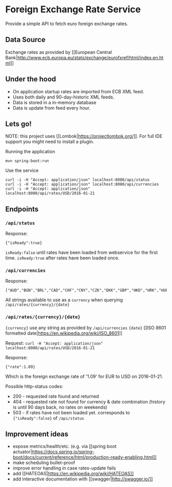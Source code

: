 # Foreign Exchange Rate Service

Provide a simple API to fetch euro foreign exchange rates.

## Data Source

Exchange rates as provided by [[European Central Bank|http://www.ecb.europa.eu/stats/exchange/eurofxref/html/index.en.html]]

## Under the hood

* On application startup rates are imported from ECB XML feed.
* Uses both daily and 90-day-historic XML feeds.
* Data is stored in a in-memory database
* Data is update from feed every hour.

## Lets go!

NOTE: this project uses [[Lombok|https://projectlombok.org/]]. For full IDE support you might need to install a plugin.

Running the application

    mvn spring-boot:run
    
Use the service

    curl -i -H "Accept: application/json" localhost:8080/api/status
    curl -i -H "Accept: application/json" localhost:8080/api/currencies
    curl -i -H "Accept: application/json" localhost:8080/api/rates/USD/2016-01-21

## Endpoints

### `/api/status`

Response:

    {"isReady":true}

`isReady:false` until rates have been loaded from webservice for the first time.
`isReady:true`  after rates have been loaded once.

### `/api/currencies`

Response:

    ["AUD","BGN","BRL","CAD","CHF","CNY","CZK","DKK","GBP","HKD","HRK","HUF","IDR","ILS","INR","JPY","KRW","MXN","MYR","NOK","NZD","PHP","PLN","RON","RUB","SEK","SGD","THB","TRY","USD","ZAR"]

All strings available to use as a `currency` when querying `/api/rates/{currency}/{date}`

### `/api/rates/{currency}/{date}`

`{currency}` use any string as provided by `/api/currencies`
`{date}` [[ISO 8601 formatted date|https://en.wikipedia.org/wiki/ISO_8601]]

Request: `curl -H "Accept: application/json" localhost:8080/api/rates/USD/2016-01-21`

Response:
    
    {"rate":1.09}
    
Which is the foreign exchange rate of '1.09' for EUR to USD on 2016-01-21.

Possible http-status codes:

* 200 - requested rate found and returned
* 404 - requested rate not found for currency & date combination (history is until 90 days back, no rates on weekends)
* 503 - if rates have not been loaded yet. corresponds to `{"isReady":false}` of `/api/status`

## Improvement ideas

* expose metrics/health/etc. (e.g. via [[spring boot actuator|https://docs.spring.io/spring-boot/docs/current/reference/html/production-ready-enabling.html]]
* make scheduling bullet-proof
* improve error handling in case rates-update fails
* add [[HATEOAS|https://en.wikipedia.org/wiki/HATEOAS]]
* add interactive documentation with [[swagger|http://swagger.io/]]